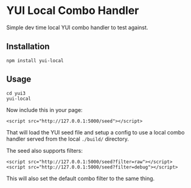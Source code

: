 YUI Local Combo Handler
=======================

Simple dev time local YUI combo handler to test against.



Installation
------------

    npm install yui-local

Usage
-----

    cd yui3
    yui-local

Now include this in your page:

    <script src="http://127.0.0.1:5000/seed"></script>

That will load the YUI seed file and setup a config to use a local
combo handler served from the local `./build/` directory.

The seed also supports filters:

    <script src="http://127.0.0.1:5000/seed?filter=raw"></script>
    <script src="http://127.0.0.1:5000/seed?filter=debug"></script>

This will also set the default combo filter to the same thing.
